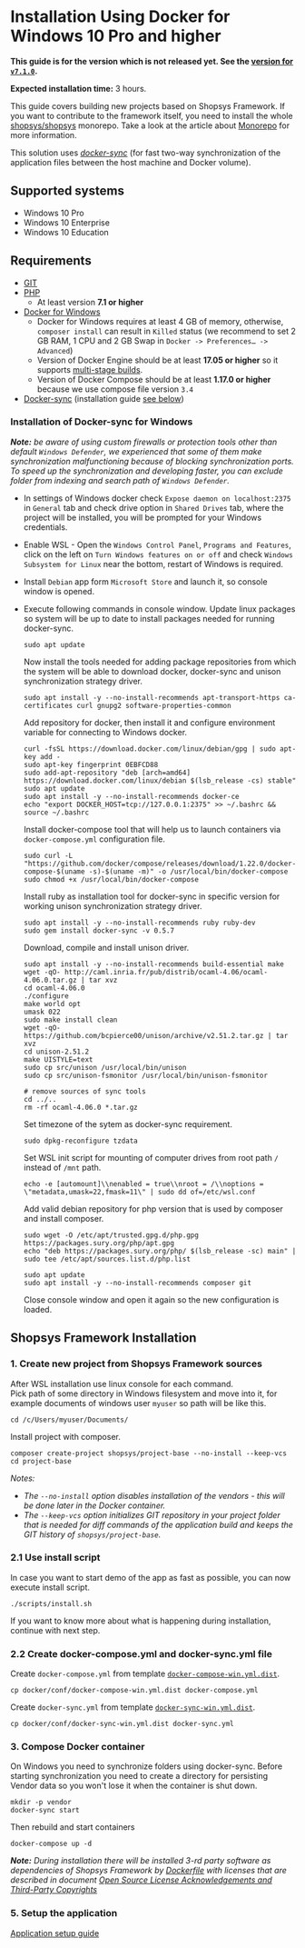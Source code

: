 # Installation Using Docker for Windows 10 Pro and higher

**This guide is for the version which is not released yet. See the [version for `v7.1.0`](https://github.com/shopsys/shopsys/blob/v7.1.0/docs/installation/installation-using-docker-windows-10-pro-higher.md).**

**Expected installation time:** 3 hours.

This guide covers building new projects based on Shopsys Framework.
If you want to contribute to the framework itself,
you need to install the whole [shopsys/shopsys](https://github.com/shopsys/shopsys) monorepo.
Take a look at the article about [Monorepo](../introduction/monorepo.md) for more information.

This solution uses [*docker-sync*](http://docker-sync.io/) (for fast two-way synchronization of the application files between the host machine and Docker volume).

## Supported systems
- Windows 10 Pro
- Windows 10 Enterprise
- Windows 10 Education

## Requirements
* [GIT](https://git-scm.com/book/en/v2/Getting-Started-Installing-Git)
* [PHP](http://php.net/manual/en/install.windows.php)
    * At least version **7.1 or higher**
* [Docker for Windows](https://docs.docker.com/docker-for-windows/install/)
    * Docker for Windows requires at least 4 GB of memory, otherwise, `composer install` can result in `Killed` status (we recommend to set 2 GB RAM, 1 CPU and 2 GB Swap in `Docker -> Preferences… -> Advanced`)
    * Version of Docker Engine should be at least **17.05 or higher** so it supports [multi-stage builds](https://docs.docker.com/develop/develop-images/multistage-build/).
    * Version of Docker Compose should be at least **1.17.0 or higher** because we use compose file version `3.4`
* [Docker-sync](http://docker-sync.io/) (installation guide [see below](./installation-using-docker-windows-10-pro-higher.md/#installation-of-docker-sync-for-windows))

### Installation of Docker-sync for Windows

***Note:** be aware of using custom firewalls or protection tools other than default `Windows Defender`, we experienced that some of them make synchronization malfunctioning because of blocking synchronization ports. To speed up the synchronization and developing faster, you can exclude folder from indexing and search path of `Windows Defender`.*
* In settings of Windows docker check `Expose daemon on localhost:2375` in `General` tab and check drive option in `Shared Drives` tab, where the project will be installed, you will be prompted for your Windows credentials.
* Enable WSL - Open the `Windows Control Panel`, `Programs and Features`, click on the left on `Turn Windows features on or off` and check `Windows Subsystem for Linux` near the bottom, restart of Windows is required.
* Install `Debian` app form `Microsoft Store` and launch it, so console window is opened.
* Execute following commands in console window.
    Update linux packages so system will be up to date to install packages needed for running docker-sync.
    ```
    sudo apt update
    ```

    Now install the tools needed for adding package repositories from which the system will be able to download docker, docker-sync and unison synchronization strategy driver.
    ```
    sudo apt install -y --no-install-recommends apt-transport-https ca-certificates curl gnupg2 software-properties-common
    ```

    Add repository for docker, then install it and configure environment variable for connecting to Windows docker.
    ```
    curl -fsSL https://download.docker.com/linux/debian/gpg | sudo apt-key add -
    sudo apt-key fingerprint 0EBFCD88
    sudo add-apt-repository "deb [arch=amd64] https://download.docker.com/linux/debian $(lsb_release -cs) stable"
    sudo apt update
    sudo apt install -y --no-install-recommends docker-ce
    echo "export DOCKER_HOST=tcp://127.0.0.1:2375" >> ~/.bashrc && source ~/.bashrc
    ```

    Install docker-compose tool that will help us to launch containers via `docker-compose.yml` configuration file.
    ```
    sudo curl -L "https://github.com/docker/compose/releases/download/1.22.0/docker-compose-$(uname -s)-$(uname -m)" -o /usr/local/bin/docker-compose
    sudo chmod +x /usr/local/bin/docker-compose
    ```

    Install ruby as installation tool for docker-sync in specific version for working unison synchronization strategy driver.
    ```
    sudo apt install -y --no-install-recommends ruby ruby-dev
    sudo gem install docker-sync -v 0.5.7
    ```

    Download, compile and install unison driver.
    ```
    sudo apt install -y --no-install-recommends build-essential make
    wget -qO- http://caml.inria.fr/pub/distrib/ocaml-4.06/ocaml-4.06.0.tar.gz | tar xvz
    cd ocaml-4.06.0
    ./configure
    make world opt
    umask 022
    sudo make install clean
    wget -qO- https://github.com/bcpierce00/unison/archive/v2.51.2.tar.gz | tar xvz
    cd unison-2.51.2
    make UISTYLE=text
    sudo cp src/unison /usr/local/bin/unison
    sudo cp src/unison-fsmonitor /usr/local/bin/unison-fsmonitor

    # remove sources of sync tools
    cd ../..
    rm -rf ocaml-4.06.0 *.tar.gz
    ```

    Set timezone of the sytem as docker-sync requirement.
    ```
    sudo dpkg-reconfigure tzdata
    ```

    Set WSL init script for mounting of computer drives from root path `/` instead of `/mnt` path.
    ```
    echo -e [automount]\\nenabled = true\\nroot = /\\noptions = \"metadata,umask=22,fmask=11\" | sudo dd of=/etc/wsl.conf
    ```

    Add valid debian repository for php version that is used by composer and install composer.
    ```
    sudo wget -O /etc/apt/trusted.gpg.d/php.gpg https://packages.sury.org/php/apt.gpg
    echo "deb https://packages.sury.org/php/ $(lsb_release -sc) main" | sudo tee /etc/apt/sources.list.d/php.list

    sudo apt update
    sudo apt install -y --no-install-recommends composer git
    ```

    Close console window and open it again so the new configuration is loaded.

## Shopsys Framework Installation
### 1. Create new project from Shopsys Framework sources
After WSL installation use linux console for each command.  
Pick path of some directory in Windows filesystem and move into it, for example documents of windows user `myuser` so path will be like this.
```
cd /c/Users/myuser/Documents/
```

Install project with composer.
```
composer create-project shopsys/project-base --no-install --keep-vcs
cd project-base
```

*Notes:*
- *The `--no-install` option disables installation of the vendors - this will be done later in the Docker container.*
- *The `--keep-vcs` option initializes GIT repository in your project folder that is needed for diff commands of the application build and keeps the GIT history of `shopsys/project-base`.*

### 2.1 Use install script
In case you want to start demo of the app as fast as possible, you can now execute install script.

```
./scripts/install.sh
```

If you want to know more about what is happening during installation, continue with next step.

### 2.2 Create docker-compose.yml and docker-sync.yml file
Create `docker-compose.yml` from template [`docker-compose-win.yml.dist`](../../project-base/docker/conf/docker-compose-win.yml.dist).
```
cp docker/conf/docker-compose-win.yml.dist docker-compose.yml
```

Create `docker-sync.yml` from template [`docker-sync-win.yml.dist`](../../project-base/docker/conf/docker-sync-win.yml.dist).
```
cp docker/conf/docker-sync-win.yml.dist docker-sync.yml
```

### 3. Compose Docker container
On Windows you need to synchronize folders using docker-sync.
Before starting synchronization you need to create a directory for persisting Vendor data so you won't lose it when the container is shut down.
```
mkdir -p vendor
docker-sync start
```

Then rebuild and start containers
```
docker-compose up -d
```

***Note:** During installation there will be installed 3-rd party software as dependencies of Shopsys Framework by [Dockerfile](https://docs.docker.com/engine/reference/builder/) with licenses that are described in document [Open Source License Acknowledgements and Third-Party Copyrights](../../open-source-license-acknowledgements-and-third-party-copyrights.md)*

### 5. Setup the application
[Application setup guide](installation-using-docker-application-setup.md)

